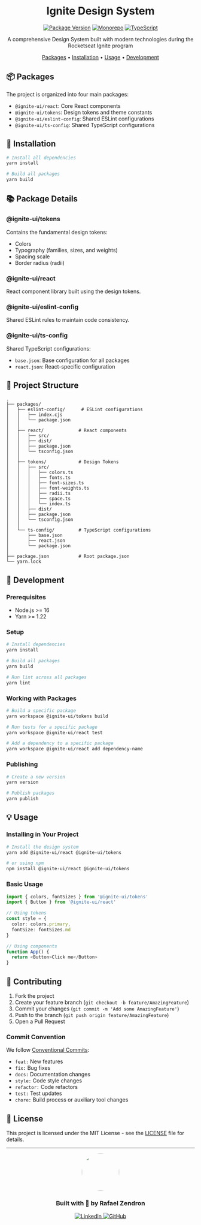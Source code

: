 <div align="center">

# Ignite Design System

[![Package Version](https://img.shields.io/badge/version-1.0.0-blue?style=for-the-badge)](https://github.com/rafaumeu/design-system)
[![Monorepo](https://img.shields.io/badge/Monorepo-Yarn%20Workspaces-2C8EBB?style=for-the-badge&logo=yarn)](https://github.com/rafaumeu/design-system)
[![TypeScript](https://img.shields.io/badge/TypeScript-007ACC?style=for-the-badge&logo=typescript&logoColor=white)](https://www.typescriptlang.org/)

A comprehensive Design System built with modern technologies during the Rocketseat Ignite program

[Packages](#-packages) •
[Installation](#-installation) •
[Usage](#-usage) •
[Development](#-development)

</div>

## 📦 Packages

The project is organized into four main packages:

- `@ignite-ui/react`: Core React components
- `@ignite-ui/tokens`: Design tokens and theme constants
- `@ignite-ui/eslint-config`: Shared ESLint configurations
- `@ignite-ui/ts-config`: Shared TypeScript configurations

## 🚀 Installation

```bash
# Install all dependencies
yarn install

# Build all packages
yarn build
```

## 📚 Package Details

### @ignite-ui/tokens

Contains the fundamental design tokens:

- Colors
- Typography (families, sizes, and weights)
- Spacing scale
- Border radius (radii)

### @ignite-ui/react

React component library built using the design tokens.

### @ignite-ui/eslint-config

Shared ESLint rules to maintain code consistency.

### @ignite-ui/ts-config

Shared TypeScript configurations:

- `base.json`: Base configuration for all packages
- `react.json`: React-specific configuration

## 📁 Project Structure

```plaintext
.
├── packages/
│   ├── eslint-config/      # ESLint configurations
│   │   ├── index.cjs
│   │   └── package.json
│   │
│   ├── react/             # React components
│   │   ├── src/
│   │   ├── dist/
│   │   ├── package.json
│   │   └── tsconfig.json
│   │
│   ├── tokens/            # Design Tokens
│   │   ├── src/
│   │   │   ├── colors.ts
│   │   │   ├── fonts.ts
│   │   │   ├── font-sizes.ts
│   │   │   ├── font-weights.ts
│   │   │   ├── radii.ts
│   │   │   ├── space.ts
│   │   │   └── index.ts
│   │   ├── dist/
│   │   ├── package.json
│   │   └── tsconfig.json
│   │
│   └── ts-config/         # TypeScript configurations
│       ├── base.json
│       ├── react.json
│       └── package.json
│
├── package.json           # Root package.json
└── yarn.lock
```

## 🔧 Development

### Prerequisites

- Node.js >= 16
- Yarn >= 1.22

### Setup

```bash
# Install dependencies
yarn install

# Build all packages
yarn build

# Run lint across all packages
yarn lint
```

### Working with Packages

```bash
# Build a specific package
yarn workspace @ignite-ui/tokens build

# Run tests for a specific package
yarn workspace @ignite-ui/react test

# Add a dependency to a specific package
yarn workspace @ignite-ui/react add dependency-name
```

### Publishing

```bash
# Create a new version
yarn version

# Publish packages
yarn publish
```

## 💡 Usage

### Installing in Your Project

```bash
# Install the design system
yarn add @ignite-ui/react @ignite-ui/tokens

# or using npm
npm install @ignite-ui/react @ignite-ui/tokens
```

### Basic Usage

```typescript
import { colors, fontSizes } from '@ignite-ui/tokens'
import { Button } from '@ignite-ui/react'

// Using tokens
const style = {
  color: colors.primary,
  fontSize: fontSizes.md
}

// Using components
function App() {
  return <Button>Click me</Button>
}
```

## 🤝 Contributing

1. Fork the project
2. Create your feature branch (`git checkout -b feature/AmazingFeature`)
3. Commit your changes (`git commit -m 'Add some AmazingFeature'`)
4. Push to the branch (`git push origin feature/AmazingFeature`)
5. Open a Pull Request

### Commit Convention

We follow [Conventional Commits](https://www.conventionalcommits.org/):

- `feat:` New features
- `fix:` Bug fixes
- `docs:` Documentation changes
- `style:` Code style changes
- `refactor:` Code refactors
- `test:` Test updates
- `chore:` Build process or auxiliary tool changes

## 📄 License

This project is licensed under the MIT License - see the [LICENSE](./LICENSE) file for details.

---

<div align="center">

 <img src="https://github.com/rafaumeu.png" width="100" height="100" style="border-radius: 50%;">
</p>
<h3 align="center">Built with 💜 by Rafael Zendron</h3>
<p align="center">
  <a href="https://www.linkedin.com/in/rafael-dias-zendron-528290132/">
    <img src="https://img.shields.io/badge/LinkedIn-0077B5?style=for-the-badge&logo=linkedin&logoColor=white" alt="LinkedIn">
  </a>
  <a href="https://github.com/rafaumeu">
    <img src="https://img.shields.io/badge/GitHub-100000?style=for-the-badge&logo=github&logoColor=white" alt="GitHub">
  </a>

</div>
